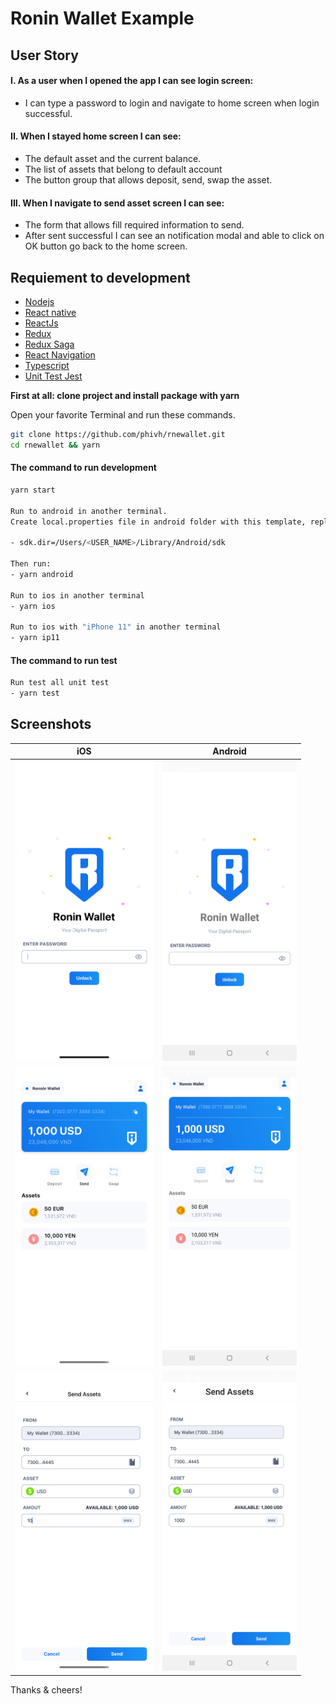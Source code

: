 # Ronin Wallet Example

## User Story

#### I. As a user when I opened the app I can see login screen:

- I can type a password to login and navigate to home screen when login successful.

#### II. When I stayed home screen I can see:

- The default asset and the current balance.
- The list of assets that belong to default account
- The button group that allows deposit, send, swap the asset.

#### III. When I navigate to send asset screen I can see:

- The form that allows fill required information to send.
- After sent successful I can see an notification modal and able to click on OK button go back to the home screen.

## Requiement to development

- [Nodejs](https://nodejs.org/en/)
- [React native](https://reactnative.dev/)
- [ReactJs](https://reactjs.org/)
- [Redux](https://redux.js.org/)
- [Redux Saga](https://redux-saga.js.org/)
- [React Navigation](https://reactnavigation.org/)
- [Typescript](https://www.typescriptlang.org/)
- [Unit Test Jest](https://jestjs.io/docs/en/tutorial-react-native)

**First at all: clone project and install package with yarn**

Open your favorite Terminal and run these commands.

```sh
git clone https://github.com/phivh/rnewallet.git
cd rnewallet && yarn
```

#### The command to run development

```sh
yarn start

Run to android in another terminal.
Create local.properties file in android folder with this template, replace USER_NAME by computer username.

- sdk.dir=/Users/<USER_NAME>/Library/Android/sdk

Then run:
- yarn android

Run to ios in another terminal
- yarn ios

Run to ios with "iPhone 11" in another terminal
- yarn ip11
```

#### The command to run test

```sh
Run test all unit test
- yarn test
```

## Screenshots

| iOS                                                    | Android                                                    |
| ------------------------------------------------------ | ---------------------------------------------------------- |
| <img with="288" height="480" src="assets/ios-1.png" /> | <img with="288" height="480" src="assets/android-1.jpg" /> |
| <img with="288" height="480" src="assets/ios-2.png" /> | <img with="288" height="480" src="assets/android-2.jpg" /> |
| <img with="288" height="480" src="assets/ios-3.png" /> | <img with="288" height="480" src="assets/android-3.jpg" /> |

Thanks & cheers!
